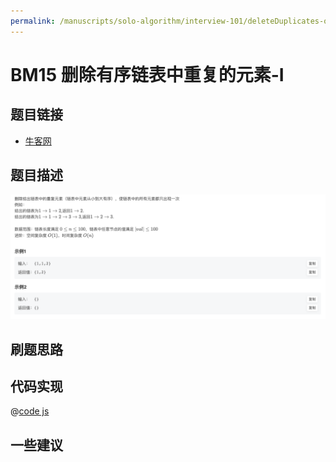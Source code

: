 ```yaml
---
permalink: /manuscripts/solo-algorithm/interview-101/deleteDuplicates-one.html
---
```


# BM15 删除有序链表中重复的元素-I

## 题目链接

- [牛客网](https://www.nowcoder.com/share/jump/8484115461694841529345)

## 题目描述

![反转链表.png](../images/deleteDuplicates-1.png)

## 刷题思路

## 代码实现

@[code js](@algorithm/interview-101/deleteDuplicates-1.js)

## 一些建议
